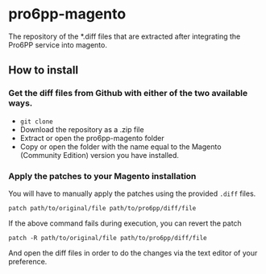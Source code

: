 pro6pp-magento
==============

The repository of the \*.diff files that are extracted after integrating
the Pro6PP service into magento.

## How to install

### Get the diff files from Github with either of the two available ways.

* `git clone`
* Download the repository as a .zip file
* Extract or open the pro6pp-magento folder
* Copy or open the folder with the name equal to the Magento (Community Edition) version you have installed.

### Apply the patches to your Magento installation

You will have to manually apply
the patches using the provided `.diff` files.

```shell
patch path/to/original/file path/to/pro6pp/diff/file
```

If the above command fails during execution, you can revert the patch

```shell
patch -R path/to/original/file path/to/pro6pp/diff/file
```

And open the diff files in order to do the changes via the text editor of your preference.
